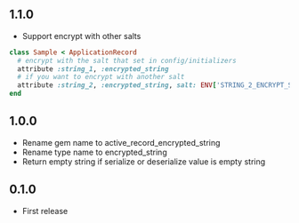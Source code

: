 ## 1.1.0

- Support encrypt with other salts

```ruby
class Sample < ApplicationRecord
  # encrypt with the salt that set in config/initializers
  attribute :string_1, :encrypted_string
  # if you want to encrypt with another salt
  attribute :string_2, :encrypted_string, salt: ENV['STRING_2_ENCRYPT_SALT']
end
```

## 1.0.0

- Rename gem name to active_record_encrypted_string
- Rename type name to encrypted_string
- Return empty string if serialize or deserialize value is empty string

## 0.1.0

- First release
